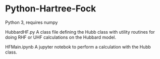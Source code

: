 # Python-Hartree-Fock

Python 3, requires numpy

HubbardHF.py
A class file defining the Hubb class with utility routines for doing RHF or UHF calculations on the Hubbard model.

HFMain.ipynb
A jupyter notebok to perform a calculation with the Hubb class.
